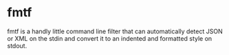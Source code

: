 # fmtf

fmtf is a handly little command line filter that can automatically
detect JSON or XML on the stdin and convert it to an indented and 
formatted style on stdout.
